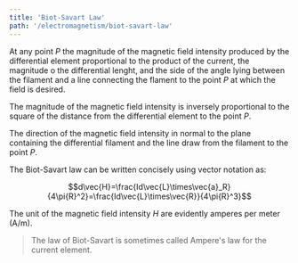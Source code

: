 ```yaml
---
title: 'Biot-Savart Law'
path: '/electromagnetism/biot-savart-law'
---
```


At any point $P$ the magnitude of the magnetic field intensity produced by the differential element proportional to the product of the current, the magnitude o the differential lenght, and the side of the angle lying between the filament and a line connecting the flament to the point $P$ at which the field is desired.

The magnitude of the magnetic field intensity is inversely proportional to the square of the distance from the differential element to the point $P$.

The direction of the magnetic field intensity in normal to the plane containing the differential filament and the line draw from the filament to the point $P$.

The Biot-Savart law can be written concisely using vector notation as:

$$d\vec{H}=\frac{Id\vec{L}\times\vec{a}_R}{4\pi{R}^2}=\frac{Id\vec{L}\times\vec{R}}{4\pi{R}^3}$$

The unit of the magnetic field intensity $H$ are evidently amperes per meter (A/m).

> The law of Biot-Savart is sometimes called Ampere's law for the current element.
